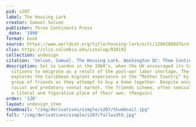 ```yaml
---
pid: s207
label: The Housing Lark
creator: Samuel Selvon
publisher: Three Continents Press
_date: '1990'
format: book
source: https://www.worldcat.org/title/housing-lark/oclc/1204288047&referer=brief_results
clio: https://clio.columbia.edu/catalog/930192
collection: undesign
citation: 'Selvon, Samuel. The Housing Lark. Washington DC: Thee Continents Press,1990.'
description: Set in London in the 1960’s, when the UK encouraged its Commonwealth
  citizens to emigrate as a result of the post-war labor shortage, The Housing Lark
  explores the Caribbean migrant experience in the “Mother Country” by following a
  group of friends as they attempt to buy a home together. Despite encountering a
  racist and predatory rental market, the friends scheme, often comically, to find
  a literal and figurative place of their own. (Penguin)
order: '120'
layout: undesign_item
thumbnail: "/img/derivatives/simple/s207/thumbnail.jpg"
full: "/img/derivatives/simple/s207/fullwidth.jpg"
---
```

